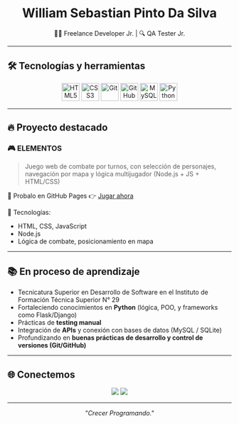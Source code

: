 <h1 align="center">William Sebastian Pinto Da Silva</h1>
<p align="center"> 🧑‍💻 Freelance Developer Jr. | 🔍 QA Tester Jr. </p>

---

## 🛠️ Tecnologías y herramientas

<p align="center">
  <img src="https://cdn.jsdelivr.net/gh/devicons/devicon/icons/html5/html5-original.svg" height="40" alt="HTML5"/>
  <img src="https://cdn.jsdelivr.net/gh/devicons/devicon/icons/css3/css3-original.svg" height="40" alt="CSS3"/> 
  <img src="https://cdn.jsdelivr.net/gh/devicons/devicon/icons/git/git-original.svg" height="40" alt="Git"/>
  <img src="https://cdn.jsdelivr.net/gh/devicons/devicon/icons/github/github-original.svg" height="40" alt="GitHub"/>
  <img src="https://cdn.jsdelivr.net/gh/devicons/devicon/icons/mysql/mysql-original.svg" height="40" alt="MySQL"/>
  <img src="https://cdn.jsdelivr.net/gh/devicons/devicon/icons/python/python-original.svg" height="40" alt="Python"/>
</p>

---

## 🔥 Proyecto destacado

### 🎮 ELEMENTOS
> Juego web de combate por turnos, con selección de personajes, navegación por mapa y lógica multijugador (Node.js + JS + HTML/CSS)

🔗 Probalo en GitHub Pages 👉 [Jugar ahora](https://wsebastianpds.github.io/elementos-game/)

🧱 Tecnologías:

- HTML, CSS, JavaScript
- Node.js 
- Lógica de combate, posicionamiento en mapa

---

## 📚 En proceso de aprendizaje

- Tecnicatura Superior en Desarrollo de Software en el Instituto de Formación Técnica Superior N° 29
- Fortaleciendo conocimientos en **Python** (lógica, POO, y frameworks como Flask/Django)
- Prácticas de **testing manual**
- Integración de **APIs** y conexión con bases de datos (MySQL / SQLite)
- Profundizando en **buenas prácticas de desarrollo y control de versiones (Git/GitHub)**

---

## 🌐 Conectemos

<p align="center">
  <a href="mailto:williamsebastianpds@gmail.com"><img src="https://img.shields.io/badge/Email-%23D14836.svg?&style=for-the-badge&logo=gmail&logoColor=white" /></a>
  <a href="https://www.linkedin.com/in/wsebastianpds"><img src="https://img.shields.io/badge/LinkedIn-%230077B5.svg?&style=for-the-badge&logo=linkedin&logoColor=white" /></a>
</p>

---

<p align="center"><i>"Crecer Programando."</i></p>

